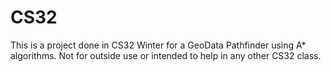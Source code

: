 # CS32
This is a project done in CS32 Winter for a GeoData Pathfinder using A* algorithms. Not for outside use or intended to help in any other CS32 class.
